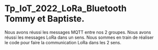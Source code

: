 # Tp_IoT_2022_LoRa_Bluetooth Tommy et Baptiste.

Nous avons réussi les messages MQTT entre nos 2 groupes.
Nous avons réussi les messages LoRa dans un sens. 
Nous sommes en train de réaliser le code pour faire la communication LoRa dans les 2 sens.
